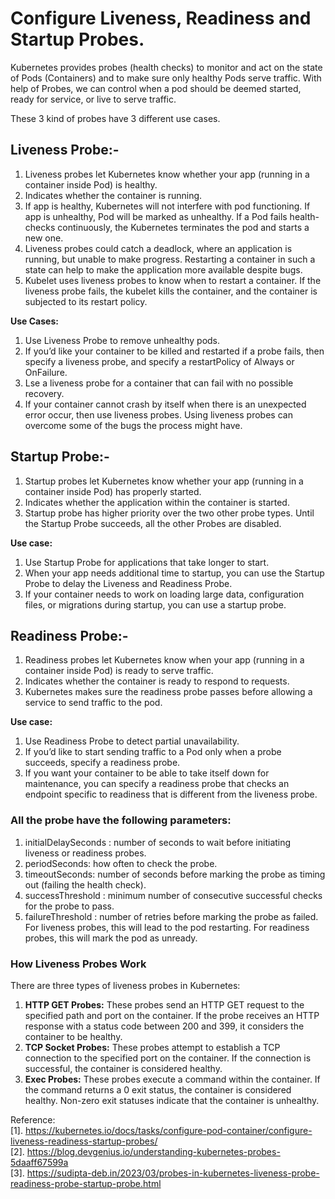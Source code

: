 # Configure Liveness, Readiness and Startup Probes.

Kubernetes provides probes (health checks) to monitor and act on the state of Pods (Containers) and to make sure only healthy Pods serve traffic. With 
help of Probes, we can control when a pod should be deemed started, ready for service, or live to serve traffic.


These 3 kind of probes have 3 different use cases. 

Liveness Probe:-
---
1. Liveness probes let Kubernetes know whether your app (running in a container inside Pod) is healthy.
2. Indicates whether the container is running.
3. If app is healthy, Kubernetes will not interfere with pod functioning. If app is unhealthy, Pod will be marked as unhealthy. If a Pod fails health-checks continuously, the Kubernetes terminates the pod and starts a new one.
4. Liveness probes could catch a deadlock, where an application is running, but unable to make progress. Restarting a container in such a state can help to make the application more available despite bugs.
5. Kubelet uses liveness probes to know when to restart a container. If the liveness probe fails, the kubelet kills the container, and the container is subjected to its restart policy.

<b>Use Cases:</b>
1. Use Liveness Probe to remove unhealthy pods.
2. If you’d like your container to be killed and restarted if a probe fails, then specify a liveness probe, and specify a restartPolicy of Always or OnFailure.
3. Lse a liveness probe for a container that can fail with no possible recovery.
4. If your container cannot crash by itself when there is an unexpected error occur, then use liveness probes. Using liveness probes can overcome some of the bugs the process might have.


<b>Startup Probe:- </b>
---
1. Startup probes let Kubernetes know whether your app (running in a container inside Pod) has properly started.
2. Indicates whether the application within the container is started.
3. Startup probe has higher priority over the two other probe types. Until the Startup Probe succeeds, all the other Probes are disabled.

<b>Use case:</b> 
1. Use Startup Probe for applications that take longer to start.
2. When your app needs additional time to startup, you can use the Startup Probe to delay the Liveness and Readiness Probe.
3. If your container needs to work on loading large data, configuration files, or migrations during startup, you can use a startup probe.
    
<b>Readiness Probe:-</b>
---

1. Readiness probes let Kubernetes know when your app (running in a container inside Pod) is ready to serve traffic.
2. Indicates whether the container is ready to respond to requests.
3. Kubernetes makes sure the readiness probe passes before allowing a service to send traffic to the pod.

<b>Use case:</b> 
1. Use Readiness Probe to detect partial unavailability.
2. If you’d like to start sending traffic to a Pod only when a probe succeeds, specify a readiness probe.
3. If you want your container to be able to take itself down for maintenance, you can specify a readiness probe that checks an endpoint specific to readiness that is different from the liveness probe.



### All the probe have the following parameters:

1. initialDelaySeconds : number of seconds to wait before initiating liveness or readiness probes.
2. periodSeconds: how often to check the probe.
3. timeoutSeconds: number of seconds before marking the probe as timing out (failing the health check).
4. successThreshold : minimum number of consecutive successful checks for the probe to pass.
5. failureThreshold : number of retries before marking the probe as failed. For liveness probes, this will lead to the pod restarting. For readiness probes, this will mark the pod as unready.

### How Liveness Probes Work

There are three types of liveness probes in Kubernetes:

1. <b>HTTP GET Probes:</b> These probes send an HTTP GET request to the specified path and port on the container. If the probe receives an HTTP response with a status code between 200 and 399, it considers the container to be healthy.
2. <b>TCP Socket Probes:</b> These probes attempt to establish a TCP connection to the specified port on the container. If the connection is successful, the container is considered healthy.
3. <b>Exec Probes:</b> These probes execute a command within the container. If the command returns a 0 exit status, the container is considered healthy. Non-zero exit statuses indicate that the container is unhealthy.

Reference:<br>
[1]. https://kubernetes.io/docs/tasks/configure-pod-container/configure-liveness-readiness-startup-probes/ <br>
[2]. https://blog.devgenius.io/understanding-kubernetes-probes-5daaff67599a <br>
[3]. https://sudipta-deb.in/2023/03/probes-in-kubernetes-liveness-probe-readiness-probe-startup-probe.html
